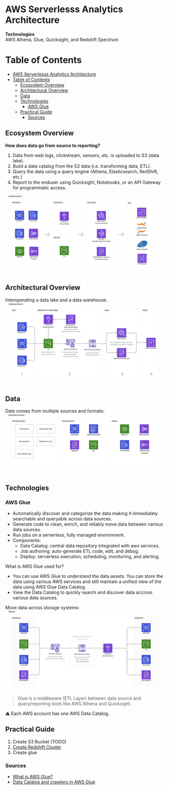 # AWS Serverlesss Analytics Architecture

**Technologies**<br>
AWS Athena, Glue, Quicksight, and Redshift Spectrum

# Table of Contents
- [AWS Serverlesss Analytics Architecture](#aws-serverlesss-analytics-architecture)
- [Table of Contents](#table-of-contents)
  - [Ecosystem Overview](#ecosystem-overview)
  - [Architectural Overview](#architectural-overview)
  - [Data](#data)
  - [Technologies](#technologies)
    - [AWS Glue](#aws-glue)
  - [Practical Guide](#practical-guide)
    - [Sources](#sources)

## Ecosystem Overview
**How does data go from source to reporting?**<br>
1. Data from web logs, clickstream, sensors, etc. is uploaded to S3 (data lake). 
2. Build a data catalog from the S3 data (i.e. transforming data, ETL).
3. Query the data using a query engine (Athena, Elasticsearch, RedShift, etc.)
4. Report to the enduser using Quicksight, Notebooks, or an API Gateway for programmatic access. 
  
![](resources/ecosystem-overview.png)

## Architectural Overview
Interoperating a data lake and a data warehouse. 
![](resources/architecture-overview.png)

## Data
Date comes from multiple sources and formats: 
![](resources/data-sources.png)

## Technologies
### AWS Glue
* Automatically discover and categorize the data making it immediately searchable and queryable across data sources. 
* Generate code to clean, enrich, and reliably move data between various data sources. 
* Run jobs on a serverless, fully managed environment.
* Components:
  * Data Catalog: central data repository integrated with aws services.
  * Job authoring: auto-generate ETL code, edit, and debug. 
  * Deploy: serverless execution, scheduling, monitoring, and alerting. 

What is AWS Glue used for? 
* You can use AWS Glue to understand the data assets. You can store the data using various AWS services and still maintain a unified view of the data using AWS Glue Data Catalog. 
* View the Data Catalog to quickly search and discover data accross various data sources. 

Move data across storage systems:
![](resources/aws-glue-overview.png)

> Glue is a middleware (ETL Layer) between data source and 
> query/reporting tools like AWS Athena and Quicksight.

:warning: Each AWS account has one AWS Data Catalog.


## Practical Guide

1. Create S3 Bucket (TODO)
2. [Create Redshift Cluster](./docs/create-redshift-cluster.md)   
3. Create glue


### Sources

* [What is AWS Glue?](https://docs.aws.amazon.com/glue/latest/dg/what-is-glue.html)
* [Data Catalog and crawlers in AWS Glue](https://docs.aws.amazon.com/glue/latest/dg/catalog-and-crawler.html)